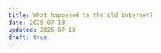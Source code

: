 ```yaml
---
title: What happened to the old internet?
date: 2025-07-18
updated: 2025-07-18
draft: true
---
```




